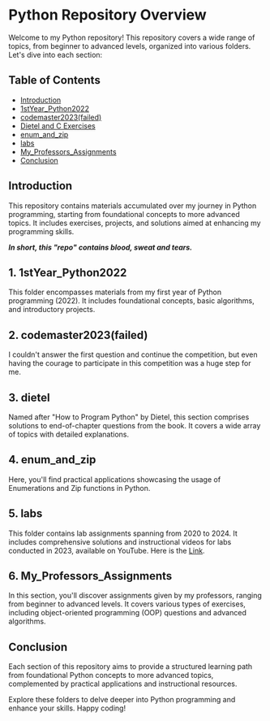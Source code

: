 # Python Repository Overview

Welcome to my Python repository! This repository covers a wide range of topics, from beginner to advanced levels, organized into various folders. Let's dive into each section:

## Table of Contents

- [Introduction](#introduction)
- [1stYear_Python2022](#1styear_python2022)
- [codemaster2023(failed)](#codemaster2023failed)
- [Dietel and C Exercises](#dietel-and-c-exercises)
- [enum_and_zip](#enum_and_zip)
- [labs](#labs)
- [My_Professors_Assignments](#my_professors_assignments)
- [Conclusion](#conclusion)

## Introduction

This repository contains materials accumulated over my journey in Python programming, starting from foundational concepts to more advanced topics. It includes exercises, projects, and solutions aimed at enhancing my programming skills. 

***In short, this "repo" contains blood, sweat and tears.***


## 1. 1stYear_Python2022

This folder encompasses materials from my first year of Python programming (2022). It includes foundational concepts, basic algorithms, and introductory projects.

## 2. codemaster2023(failed)

I couldn't answer the first question and continue the competition, but even having the courage to participate in this competition was a huge step for me.

## 3. dietel

Named after "How to Program Python" by Dietel, this section comprises solutions to end-of-chapter questions from the book. It covers a wide array of topics with detailed explanations.

## 4. enum_and_zip

Here, you'll find practical applications showcasing the usage of Enumerations and Zip functions in Python.

## 5. labs

This folder contains lab assignments spanning from 2020 to 2024. It includes comprehensive solutions and instructional videos for labs conducted in 2023, available on YouTube. Here is the [Link](https://youtube.com/playlist?list=PLjBIWfe1orZFZ38vuOcnVsCL8h_uuQSXI&si=MuQHtIwijl78lrar).

## 6. My_Professors_Assignments

In this section, you'll discover assignments given by my professors, ranging from beginner to advanced levels. It covers various types of exercises, including object-oriented programming (OOP) questions and advanced algorithms.

## Conclusion

Each section of this repository aims to provide a structured learning path from foundational Python concepts to more advanced topics, complemented by practical applications and instructional resources.

Explore these folders to delve deeper into Python programming and enhance your skills. Happy coding!
